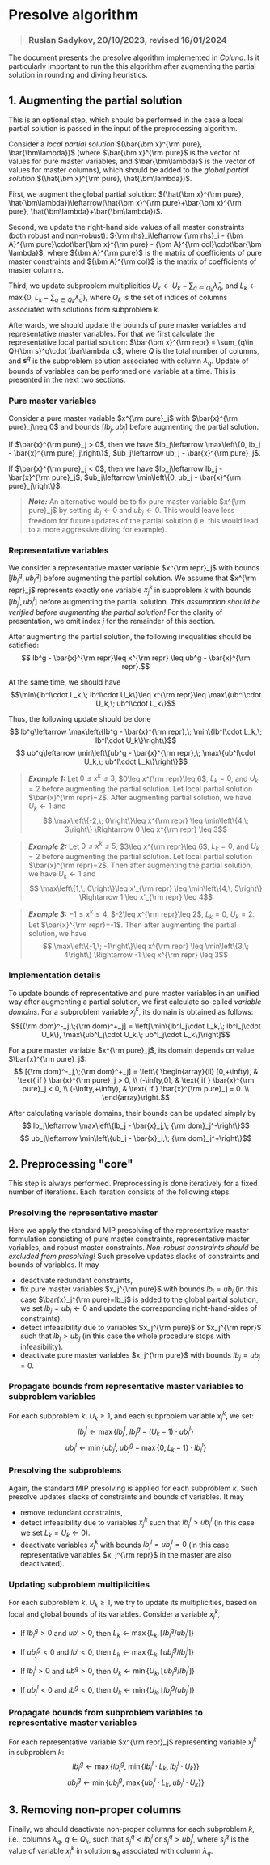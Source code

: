 # Presolve algorithm 

>### Ruslan Sadykov, 20/10/2023, revised 16/01/2024

The document presents the presolve algorithm implemented in _Coluna_. Is it particularly important to run the this algorithm after augmenting the partial solution in rounding and diving heuristics. 

## 1. Augmenting the partial solution

This is an optional step, which should be performed in the case a local partial solution is passed in the input of the preprocessing algorithm.

Consider a _local partial solution_ $(\bar{\bm x}^{\rm pure}, \bar{\bm\lambda})$ (where $\bar{\bm x}^{\rm pure}$ is the vector of values for pure master variables, and $\bar{\bm\lambda}$ is the vector of values for master columns), which should be added to the _global partial solution_ $(\hat{\bm x}^{\rm pure}, \hat{\bm\lambda})$. 

First, we augment the global partial solution: $(\hat{\bm x}^{\rm pure}, \hat{\bm\lambda})\leftarrow(\hat{\bm x}^{\rm pure}+\bar{\bm x}^{\rm pure}, \hat{\bm\lambda}+\bar{\bm\lambda})$. 

Second, we update the right-hand side values of all master constraints (both robust and non-robust): ${\rm rhs}_i\leftarrow {\rm rhs}_i - {\bm A}^{\rm pure}\cdot\bar{\bm x}^{\rm pure} - {\bm A}^{\rm col}\cdot\bar{\bm \lambda}$, where ${\bm A}^{\rm pure}$ is the matrix of coefficients of pure master constraints and ${\bm A}^{\rm col}$ is the matrix of coefficients of master columns. 

Third, we update subproblem multiplicities $U_k\leftarrow U_k - \sum_{q\in Q_k}\bar\lambda_q$, and $L_k\leftarrow \max\left\{0,\; L_k - \sum_{q\in Q_k}\bar\lambda_q\right\}$, where $Q_k$ is the set of indices of columns associated with solutions from subproblem $k$.

Afterwards, we should update the bounds of pure master variables and representative master variables. For that we first calculate the representative local partial solution: $\bar{\bm x}^{\rm repr} = \sum_{q\in Q}{\bm s}^q\cdot \bar\lambda_q$, where $Q$ is the total number of columns, and ${\bm s}^q$ is the subproblem solution associated with column $\lambda_q$. Update of bounds of variables can be performed one variable at a time. This is presented in the next two sections. 

### Pure master variables 

Consider a pure master variable $x^{\rm pure}_j$ with $\bar{x}^{\rm pure}_j\neq 0$ and bounds $[lb_j,ub_j]$ before augmenting the partial solution. 

If $\bar{x}^{\rm pure}_j > 0$, then we have $lb_j\leftarrow \max\left\{0, lb_j - \bar{x}^{\rm pure}_j\right\}$, $ub_j\leftarrow ub_j - \bar{x}^{\rm pure}_j$.

If $\bar{x}^{\rm pure}_j < 0$, then we have $lb_j\leftarrow lb_j - \bar{x}^{\rm pure}_j$, $ub_j\leftarrow \min\left\{0, ub_j - \bar{x}^{\rm pure}_j\right\}$.

> _**Note:**_ An alternative would be to fix pure master variable $x^{\rm pure}_j$ by setting $lb_j\leftarrow 0$ and $ub_j\leftarrow 0$. This would leave less freedom for future updates of the partial solution (i.e. this would lead to a more aggressive diving for example). 

### Representative variables 

We consider a representative master variable $x^{\rm repr}_j$ with bounds $[lb^g_j, ub^g_j]$ before augmenting the partial solution. We assume that $x^{\rm repr}_j$ represents exactly one variable $x^k_j$ in subproblem $k$ with bounds $[lb^l_j, ub^l_j]$ before augmenting the partial solution. _This assumption should be verified before augmenting the partial solution!_  For the clarity of presentation, we omit index $j$ for the remainder of this 
section.

After augmenting the partial solution, the following inequalities should be satisfied:
$$ lb^g - \bar{x}^{\rm repr}\leq x^{\rm repr} \leq ub^g - \bar{x}^{\rm repr}.$$

At the same time, we should have 
$$\min\{lb^l\cdot L_k,\; lb^l\cdot U_k\}\leq x^{\rm repr}\leq \max\{ub^l\cdot U_k,\; ub^l\cdot L_k\}$$

Thus, the following update should be done 
$$ lb^g\leftarrow \max\left\{lb^g - \bar{x}^{\rm repr},\; \min\{lb^l\cdot L_k,\; lb^l\cdot U_k\}\right\}$$
$$ ub^g\leftarrow  \min\left\{ub^g - \bar{x}^{\rm repr},\; \max\{ub^l\cdot U_k,\; ub^l\cdot L_k\}\right\}$$

> _**Example 1:**_ Let $0\leq x^k\leq 3$, $0\leq x^{\rm repr}\leq 6$, $L_k=0$, and $U_k=2$ before augmenting the partial solution. Let local partial solution $\bar{x}^{\rm repr}=2$. After augmenting partial solution, we have $U_k\leftarrow 1$ and
> $$ \max\left\{-2,\; 0\right\}\leq x^{\rm repr} \leq \min\left\{4,\; 3\right\} \Rightarrow 0 \leq x^{\rm repr} \leq 3$$

> _**Example 2:**_ Let $0\leq x^k\leq 5$, $3\leq x^{\rm repr}\leq 6$, $L_k=0$, and $U_k=2$ before augmenting the partial solution. Let local partial solution  $\bar{x}^{\rm repr}=2$. Then after augmenting the partial solution, we have $U_k\leftarrow 1$ and
> $$ \max\left\{1,\; 0\right\}\leq x'_{\rm repr} \leq \min\left\{4,\; 5\right\} \Rightarrow 1 \leq x'_{\rm repr} \leq 4$$

> _**Example 3:**_ $-1\leq x^k\leq 4$, $-2\leq x^{\rm repr}\leq 2$, $L_k=0$, $U_k=2$. Let $\bar{x}^{\rm repr}=-1$. Then after augmenting the partial solution, we have 
> $$ \max\left\{-1,\; -1\right\}\leq x^{\rm repr} \leq \min\left\{3,\; 4\right\} \Rightarrow -1 \leq x^{\rm repr} \leq 3$$

### Implementation details

To update bounds of representative and pure master variables in an unified way after augmenting a partial solution, we first calculate so-called _variable domains_. For a subproblem variable $x_j^k$, its domain  is obtained as follows:
$$[{\rm dom}^-_j,\;{\rm dom}^+_j] = \left[\min\{lb^l_j\cdot L_k,\; lb^l_j\cdot U_k\}, \max\{ub^l_j\cdot U_k,\; ub^l_j\cdot L_k\}\right]$$

For a pure master variable $x^{\rm pure}_j$, its domain depends on value $\bar{x}^{\rm pure}_j$:
$$ [{\rm dom}^-_j,\;{\rm dom}^+_j] = \left\{ \begin{array}{ll} [0,+\infty), & \text{ if } \bar{x}^{\rm pure}_j > 0, \\ (-\infty,0], & \text{ if } \bar{x}^{\rm pure}_j < 0, \\ (-\infty,+\infty), & \text{ if } \bar{x}^{\rm pure}_j = 0. \\ \end{array}\right.$$
 
After calculating variable domains, their bounds can be updated simply by 
$$ lb_j\leftarrow \max\left\{lb_j - \bar{x}_j,\; {\rm dom}_j^-\right\}$$
$$ ub_j\leftarrow  \min\left\{ub_j - \bar{x}_j,\; {\rm dom}_j^+\right\}$$

## 2. Preprocessing "core"

This step is always performed. Preprocessing is done iteratively for a fixed number of iterations. Each iteration consists of the following steps.

### Presolving the representative master

Here we apply the standard MIP presolving of the representative master formulation consisting of pure master constraints, representative master variables, and robust master constraints. _Non-robust constraints should be excluded from presolving!_ Such presolve updates slacks of constraints and bounds of variables. It may
* deactivate redundant constraints, 
* fix pure master variables $x_j^{\rm pure}$ with bounds $lb_j=ub_j$ (in this case $\bar{x}_j^{\rm pure}=lb_j$ is added to the global partial solution, we set $lb_j=ub_j\leftarrow 0$ and update the corresponding right-hand-sides of constraints).
* detect infeasibility due to variables $x_j^{\rm pure}$ or $x_j^{\rm repr}$ such that $lb_j>ub_j$ (in this case the whole procedure stops with infeasibility).
* deactivate pure master variables $x_j^{\rm pure}$ with bounds $lb_j=ub_j=0$.
  
### Propagate bounds from representative master variables to subproblem variables 

For each subproblem $k$, $U_k\geq 1$, and each subproblem variable $x_j^k$, we set: 
$$lb^l_j\leftarrow \max\left\{lb^l_j,\; lb^g_j - (U_k-1)\cdot ub^l_j\right\}$$
$$ub^l_j\leftarrow \min\left\{ub^l_j,\; ub^g_j - \max\{0, L_k-1\}\cdot lb^l_j\right\}$$

### Presolving the subproblems

Again, the standard MIP presolving is applied for each subproblem $k$. Such presolve updates slacks of constraints and bounds of variables. It may
* remove redundant constraints, 
* detect infeasibility due to variables $x_j^k$ such that $lb^l_j>ub^l_j$ (in this case we set $L_k=U_k\leftarrow 0$).
* deactivate variables $x_j^k$ with bounds $lb_j^l=ub_j^l=0$ (in this case representative variables $x_j^{\rm repr}$ in the master are also deactivated).

### Updating subproblem multiplicities

For each subproblem $k$, $U_k\geq 1$, we try to update its multiplicities, based on local and global bounds of its variables. Consider a variable $x_j^k$,
* If $lb^g_j>0$ and $ub^l>0$, then $L_k\leftarrow\max\{L_k, \lceil lb^g_j/ub^l_j\rceil\}$

* If $ub^g_j<0$ and $lb^l<0$, then $L_k\leftarrow\max\{L_k, \lceil ub^g_j/lb^l_j\rceil\}$

* If $lb^l_j>0$ and $ub^g>0$, then $U_k\leftarrow\min\{U_k, \lfloor ub^g_j/lb^l_j\rfloor\}$

* If $ub^l_j<0$ and $lb^g<0$, then $U_k\leftarrow\min\{U_k, \lfloor lb^g_j/ub^l_j\rfloor\}$

### Propagate bounds from subproblem variables to representative master variables

For each representative variable $x^{\rm repr}_j$ representing variable $x_j^k$ in subproblem $k$: 
$$lb^g_j\leftarrow \max\left\{lb^g_j,\; \min\{lb^l_j\cdot L_k,\; lb^l_j\cdot U_k\}\right\}$$
$$ub^g_j\leftarrow \min\left\{ub^g_j,\; \max\{ub^l_j\cdot L_k,\; ub^l_j\cdot U_k\}\right\}$$

## 3. Removing non-proper columns

Finally, we should deactivate non-proper columns for each subproblem $k$, i.e., columns $\lambda_q$, $q\in Q_k$, such that $s^q_j<lb^l_j$ or $s^q_j>ub^l_j$, where $s^q_j$ is the value of variable $x_j^k$ in solution ${\bm s}_q$ associated with column $\lambda_q$.
